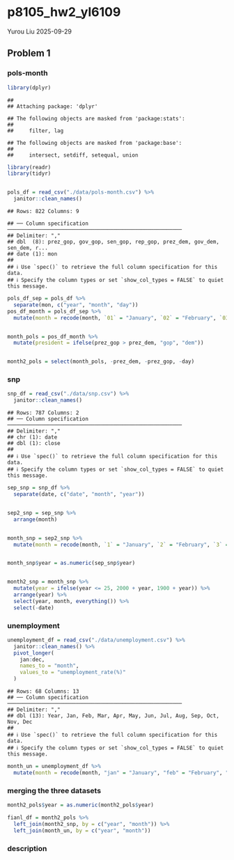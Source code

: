 p8105_hw2_yl6109
================
Yurou Liu
2025-09-29

## Problem 1

### pols-month

``` r
library(dplyr)
```

    ## 
    ## Attaching package: 'dplyr'

    ## The following objects are masked from 'package:stats':
    ## 
    ##     filter, lag

    ## The following objects are masked from 'package:base':
    ## 
    ##     intersect, setdiff, setequal, union

``` r
library(readr)
library(tidyr)


pols_df = read_csv("./data/pols-month.csv") %>%
  janitor::clean_names()
```

    ## Rows: 822 Columns: 9

    ## ── Column specification ────────────────────────────────────────────────────────
    ## Delimiter: ","
    ## dbl  (8): prez_gop, gov_gop, sen_gop, rep_gop, prez_dem, gov_dem, sen_dem, r...
    ## date (1): mon
    ## 
    ## ℹ Use `spec()` to retrieve the full column specification for this data.
    ## ℹ Specify the column types or set `show_col_types = FALSE` to quiet this message.

``` r
pols_df_sep = pols_df %>% 
  separate(mon, c("year", "month", "day")) 
pos_df_month = pols_df_sep %>% 
  mutate(month = recode(month, `01` = "January", `02` = "February", `03` = "March", `04` = "April", `05` = "May", `06` = "June", `07` = "July", `08` = "August", `09` = "September", `10` = "October", `11` = "November", `12` = "December"))


month_pols = pos_df_month %>% 
  mutate(president = ifelse(prez_gop > prez_dem, "gop", "dem")) 


month2_pols = select(month_pols, -prez_dem, -prez_gop, -day)
```

### snp

``` r
snp_df = read_csv("./data/snp.csv") %>% 
  janitor::clean_names()
```

    ## Rows: 787 Columns: 2
    ## ── Column specification ────────────────────────────────────────────────────────
    ## Delimiter: ","
    ## chr (1): date
    ## dbl (1): close
    ## 
    ## ℹ Use `spec()` to retrieve the full column specification for this data.
    ## ℹ Specify the column types or set `show_col_types = FALSE` to quiet this message.

``` r
sep_snp = snp_df %>%
  separate(date, c("date", "month", "year"))


sep2_snp = sep_snp %>% 
  arrange(month)


month_snp = sep2_snp %>% 
  mutate(month = recode(month, `1` = "January", `2` = "February", `3` = "March", `4` = "April")) 


month_snp$year = as.numeric(sep_snp$year)


month2_snp = month_snp %>% 
  mutate(year = ifelse(year <= 25, 2000 + year, 1900 + year)) %>% 
  arrange(year) %>% 
  select(year, month, everything()) %>% 
  select(-date)
```

### unemployment

``` r
unemployment_df = read_csv("./data/unemployment.csv") %>% 
  janitor::clean_names() %>% 
  pivot_longer(
    jan:dec, 
    names_to = "month",
    values_to = "unemployment_rate(%)"
  )
```

    ## Rows: 68 Columns: 13
    ## ── Column specification ────────────────────────────────────────────────────────
    ## Delimiter: ","
    ## dbl (13): Year, Jan, Feb, Mar, Apr, May, Jun, Jul, Aug, Sep, Oct, Nov, Dec
    ## 
    ## ℹ Use `spec()` to retrieve the full column specification for this data.
    ## ℹ Specify the column types or set `show_col_types = FALSE` to quiet this message.

``` r
month_un = unemployment_df %>% 
  mutate(month = recode(month, "jan" = "January", "feb" = "February", "mar" = "March", "apr" = "April", "may" = "May", "jun" = "June", "jul" = "July", "aug" = "August", "sep" = "September", "oct" = "October", "nov" = "November", "dec" = "December"))
```

### merging the three datasets

``` r
month2_pols$year = as.numeric(month2_pols$year)

fianl_df = month2_pols %>% 
  left_join(month2_snp, by = c("year", "month")) %>% 
  left_join(month_un, by = c("year", "month"))
```

### description

